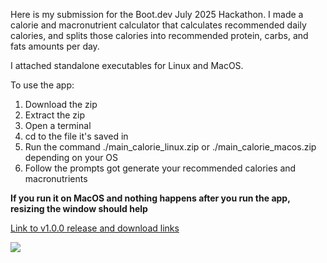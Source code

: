 Here is my submission for the Boot.dev July 2025 Hackathon. I made a calorie and macronutrient calculator that calculates recommended daily calories, and splits those calories into recommended protein, carbs, and fats amounts per day.

I attached standalone executables for Linux and MacOS.

To use the app:

1. Download the zip
2. Extract the zip
3. Open a terminal
4. cd to the file it's saved in
5. Run the command ./main_calorie_linux.zip or ./main_calorie_macos.zip depending on your OS
6. Follow the prompts got generate your recommended calories and macronutrients

**If you run it on MacOS and nothing happens after you run the app, resizing the window should help**

[Link to v1.0.0 release and download links](https://github.com/timothydlw/boot_dev_hackathon/releases/tag/v1.0.0)

<p align="left">
  <img src="https://api.boot.dev/v1/users/public/53a26caf-d583-4b5b-856e-6c74e3a756aa/thumbnail" >
</p>
